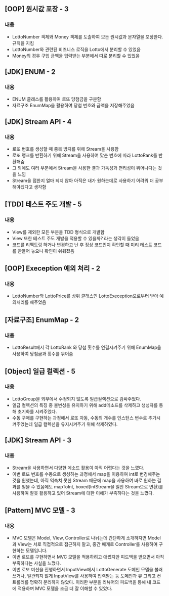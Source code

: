 ## [OOP] 원시값 포장 - 3
### 내용
- LottoNumber 객체와 Money 객체를 도출하여 모든 원시값과 문자열을 포장한다. 규칙을 지킴
- LottoNumber와 관련된 비즈니스 로직을 Lotto에서 분리할 수 있었음
- Money의 경우 구입 금액을 입력받는 부분에서 따로 분리할 수 있었음

## [JDK] ENUM - 2
### 내용
- ENUM 클래스를 활용하여 로또 당첨금을 구분함
- 자료구조 EnumMap을 활용하여 당첨 번호와 금액을 저장해주었음

## [JDK] Stream API - 4
### 내용
- 로또 번호를 생성할 때 중복 방지를 위해 Stream을 사용함
- 로또 랭크를 반환하기 위해 Stream을 사용하여 맞춘 번호에 따라 LottoRank를 반환해줌
- 그 외에도 여러 부분에서 Stream을 사용한 결과 가독성과 편리성이 뛰어나다는 것을 느낌
- Stream을 접한지 얼마 되지 않아 아직은 내가 원하는데로 사용하기 어려워 더 공부해야겠다고 생각함

## [TDD] 테스트 주도 개발 - 5
### 내용
- View를 제외한 모든 부분을 TDD 형식으로 개발함
- View 또한 테스트 주도 개발을 적용할 수 있을까? 라는 생각이 들었음
- 코드를 리팩토링 하거나 변경하고 난 후 정상 코드인지 확인할 때 미리 테스트 코드를 만들어 놓으니 확인이 쉬워졌음

## [OOP] Exeception 예외 처리 - 2
### 내용
- LottoNumber와 LottoPrice를 상위 클래스인 LottoExeception으로부터 받아 예외처리를 해주었음

## [자료구조] EnumMap - 2
### 내용
- LottoResult에서 각 LottoRank 와 당첨 횟수를 연결시켜주기 위해 EnumMap을 사용하여 당첨금과 횟수를 묶어줌

## [Object] 일급 컬렉션 - 5
### 내용
- LottoGroup을 외부에서 수정되지 않도록 일급컬렉션으로 감싸주었다.
- 일급 컬렉션의 특징 중 불변성을 유지하기 위해 add메소드를 삭제하고 생성자를 통해 초기화를 시켜주었다.
- 수동 구매를 구현하는 과정에서 로또 자동, 수동의 개수를 인스턴스 변수로 추가시켜주었는데 일급 컬렉션을 유지시켜주기 위해 삭제하였다.

## [JDK] Stream API - 3
### 내용
- Stream을 사용하면서 다양한 메소드 활용이 아직 어렵다는 것을 느꼈다.
- 이번 로또 번호를 수동으로 생성하는 과정에서 map을 이용하여 int로 변경해주는 것을 원했는데, 아직 익숙치 못한 Stream 때문에 map을 사용하여 바로 원하는 결과를 얻을 수 있음에도 mapToInt, boxed(IntStream을 일반 Stream으로 변환)를 사용하여 잘못 활용하고 있어 Stream에 대한 이해가 부족하다는 것을 느꼈다.

## [Pattern] MVC 모델 - 3
### 내용
- MVC 모델은 Model, View, Controller로 나뉘는데 간단하게 소개하자면 Model과 View는 서로 직접적으로 접근하지 말고, 중간 매개로 Controller를 사용하여 구현하는 모델입니다.
- 이번 로또를 구현하면서 MVC 모델을 적용하려고 애썼지만 피드백을 받으면서 아직 부족하다는 사실을 느꼈다.
- 이번 로또 미션을 진행하면서 InputView에서 LottoGenerate 도메인 모델을 불러 쓰거나, 일관되지 않게 InputView를 사용하여 입력받는 등 도메인과 뷰 그리고 컨트롤러를 명확히 분리하지 않았다. 이러한 부분을 리뷰어의 피드백을 통해 내 코드에 적용하며 MVC 모델을 조금 더 잘 이해할 수 있었다.